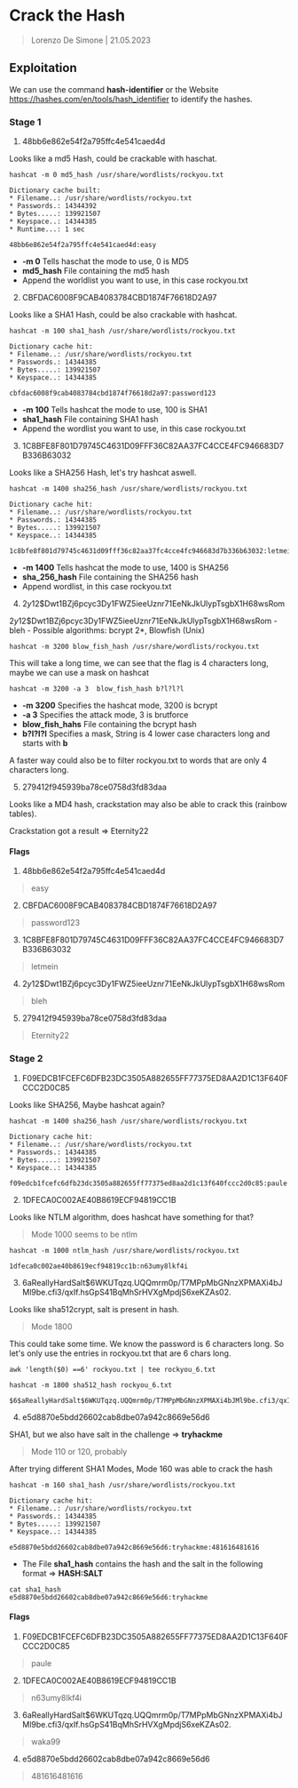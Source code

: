 # Crack the Hash

> Lorenzo De Simone | 21.05.2023

## Exploitation

We can use the command **hash-identifier** or the Website https://hashes.com/en/tools/hash_identifier to identify the hashes.

### Stage 1

1. 48bb6e862e54f2a795ffc4e541caed4d

Looks like a md5 Hash, could be crackable with haschat.

```console
hashcat -m 0 md5_hash /usr/share/wordlists/rockyou.txt

Dictionary cache built:
* Filename..: /usr/share/wordlists/rockyou.txt
* Passwords.: 14344392
* Bytes.....: 139921507
* Keyspace..: 14344385
* Runtime...: 1 sec

48bb6e862e54f2a795ffc4e541caed4d:easy 
```
- **-m 0** Tells haschat the mode to use, 0 is MD5
- **md5_hash** File containing the md5 hash
- Append the worldlist you want to use, in this case rockyou.txt

2. CBFDAC6008F9CAB4083784CBD1874F76618D2A97

Looks like a SHA1 Hash, could be also crackable with hashcat.

```console
hashcat -m 100 sha1_hash /usr/share/wordlists/rockyou.txt

Dictionary cache hit:
* Filename..: /usr/share/wordlists/rockyou.txt
* Passwords.: 14344385
* Bytes.....: 139921507
* Keyspace..: 14344385

cbfdac6008f9cab4083784cbd1874f76618d2a97:password123      

```
- **-m 100** Tells hashcat the mode to use, 100 is SHA1
- **sha1_hash** File containing SHA1 hash 
- Append the wordlist you want to use, in this case rockyou.txt

3. 1C8BFE8F801D79745C4631D09FFF36C82AA37FC4CCE4FC946683D7B336B63032

Looks like a SHA256 Hash, let's try hashcat aswell. 

```console
hashcat -m 1400 sha256_hash /usr/share/wordlists/rockyou.txt

Dictionary cache hit:
* Filename..: /usr/share/wordlists/rockyou.txt
* Passwords.: 14344385
* Bytes.....: 139921507
* Keyspace..: 14344385

1c8bfe8f801d79745c4631d09fff36c82aa37fc4cce4fc946683d7b336b63032:letmein
```
- **-m 1400** Tells hashcat the mode to use, 1400 is SHA256
- **sha_256_hash** File containing the SHA256 hash
- Append wordlist, in this case rockyou.txt

4. $2y$12$Dwt1BZj6pcyc3Dy1FWZ5ieeUznr71EeNkJkUlypTsgbX1H68wsRom

$2y$12$Dwt1BZj6pcyc3Dy1FWZ5ieeUznr71EeNkJkUlypTsgbX1H68wsRom - bleh - Possible algorithms: bcrypt $2*$, Blowfish (Unix)

```console
hashcat -m 3200 blow_fish_hash /usr/share/wordlists/rockyou.txt

```
This will take a long time, we can see that the flag is 4 characters long, maybe we can use a mask on hashcat

```console
hashcat -m 3200 -a 3  blow_fish_hash b?l?l?l
```
- **-m 3200** Specifies the hashcat mode, 3200 is bcrypt
- **-a 3** Specifies the attack mode, 3 is brutforce
- **blow_fish_hahs** File containing the bcrypt hash
- **b?l?l?l** Specifies a mask, String is 4 lower case characters long and starts with **b**

A faster way could also be to filter rockyou.txt to words that are only 4 characters long. 

5. 279412f945939ba78ce0758d3fd83daa

Looks like a MD4 hash, crackstation may also be able to crack this (rainbow tables). 

Crackstation got a result => Eternity22

#### Flags 

1. 48bb6e862e54f2a795ffc4e541caed4d
> easy

2. CBFDAC6008F9CAB4083784CBD1874F76618D2A97
> password123

3. 1C8BFE8F801D79745C4631D09FFF36C82AA37FC4CCE4FC946683D7B336B63032
> letmein

4. $2y$12$Dwt1BZj6pcyc3Dy1FWZ5ieeUznr71EeNkJkUlypTsgbX1H68wsRom
> bleh 

5. 279412f945939ba78ce0758d3fd83daa
> Eternity22

### Stage 2

1. F09EDCB1FCEFC6DFB23DC3505A882655FF77375ED8AA2D1C13F640FCCC2D0C85

Looks like SHA256, Maybe hashcat again? 

```console
hashcat -m 1400 sha256_hash /usr/share/wordlists/rockyou.txt

Dictionary cache hit:
* Filename..: /usr/share/wordlists/rockyou.txt
* Passwords.: 14344385
* Bytes.....: 139921507
* Keyspace..: 14344385

f09edcb1fcefc6dfb23dc3505a882655ff77375ed8aa2d1c13f640fccc2d0c85:paule
```

2. 1DFECA0C002AE40B8619ECF94819CC1B

Looks like NTLM algorithm, does hashcat have something for that? 
> Mode 1000 seems to be ntlm

```console
hashcat -m 1000 ntlm_hash /usr/share/wordlists/rockyou.txt

1dfeca0c002ae40b8619ecf94819cc1b:n63umy8lkf4i
```

3. $6$aReallyHardSalt$6WKUTqzq.UQQmrm0p/T7MPpMbGNnzXPMAXi4bJMl9be.cfi3/qxIf.hsGpS41BqMhSrHVXgMpdjS6xeKZAs02.

Looks like sha512crypt, salt is present in hash.
> Mode 1800

This could take some time. We know the password is 6 characters long. So let's only use the entries in rockyou.txt that are 6 chars long.

```console
awk 'length($0) ==6' rockyou.txt | tee rockyou_6.txt

hashcat -m 1800 sha512_hash rockyou_6.txt

$6$aReallyHardSalt$6WKUTqzq.UQQmrm0p/T7MPpMbGNnzXPMAXi4bJMl9be.cfi3/qxIf.hsGpS41BqMhSrHVXgMpdjS6xeKZAs02.:waka99
```

4. e5d8870e5bdd26602cab8dbe07a942c8669e56d6

SHA1, but we also have salt in the challenge => **tryhackme**
> Mode 110 or 120, probably

After trying different SHA1 Modes, Mode 160 was able to crack the hash

```console
hashcat -m 160 sha1_hash /usr/share/wordlists/rockyou.txt

Dictionary cache hit:
* Filename..: /usr/share/wordlists/rockyou.txt
* Passwords.: 14344385
* Bytes.....: 139921507
* Keyspace..: 14344385

e5d8870e5bdd26602cab8dbe07a942c8669e56d6:tryhackme:481616481616
```
- The File **sha1_hash** contains the hash and the salt in the following format => **HASH:SALT**

```console
cat sha1_hash    
e5d8870e5bdd26602cab8dbe07a942c8669e56d6:tryhackme
```

#### Flags

1. F09EDCB1FCEFC6DFB23DC3505A882655FF77375ED8AA2D1C13F640FCCC2D0C85
>  paule

2. 1DFECA0C002AE40B8619ECF94819CC1B
> n63umy8lkf4i

3. $6$aReallyHardSalt$6WKUTqzq.UQQmrm0p/T7MPpMbGNnzXPMAXi4bJMl9be.cfi3/qxIf.hsGpS41BqMhSrHVXgMpdjS6xeKZAs02.
> waka99

4. e5d8870e5bdd26602cab8dbe07a942c8669e56d6
> 481616481616